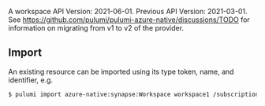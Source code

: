 A workspace
API Version: 2021-06-01.
Previous API Version: 2021-03-01. See https://github.com/pulumi/pulumi-azure-native/discussions/TODO for information on migrating from v1 to v2 of the provider.
## Import

An existing resource can be imported using its type token, name, and identifier, e.g.

```sh
$ pulumi import azure-native:synapse:Workspace workspace1 /subscriptions/00000000-1111-2222-3333-444444444444/resourceGroups/resourceGroup1/providers/Microsoft.Synapse/workspaces/workspace1 
```
